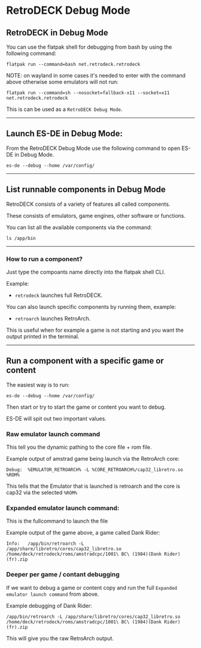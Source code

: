 # RetroDECK Debug Mode


## RetroDECK in Debug Mode

You can use the flatpak shell for debugging from bash by using the following command:

```
flatpak run --command=bash net.retrodeck.retrodeck
```

NOTE: on wayland in some cases it's needed to enter with the command above otherwise some emulators will not run:

```
flatpak run --command=sh --nosocket=fallback-x11 --socket=x11 net.retrodeck.retrodeck
```

This is can be used as a `RetroDECK Debug Mode`.

---

## Launch ES-DE in Debug Mode:

From the RetroDECK Debug Mode use the following command to open ES-DE in Debug Mode.

```
es-de --debug --home /var/config/
```

---

## List runnable components in Debug Mode

RetroDECK consists of a variety of features all called components.

These consists of emulators, game engines,  other software or functions.

You can list all the available components via the command:

```
ls /app/bin
```

---

### How to run a component?

Just type the compoants name directly into the flatpak shell CLI.

Example:

- `retrodeck` launches full RetroDECK.

You can also launch specific components by running them, example:

- `retroarch` launches RetroArch.

This is useful when for example a game is not starting and you want the output printed in the terminal.

---

## Run a component with a specific game or content

The easiest way is to run:


```
es-de --debug --home /var/config/
```

Then start or try to start the game or content you want to debug.

ES-DE will spit out two important values.


###  Raw emulator launch command

This tell you the dynamic pathing to the core file + rom file.

Example output of amstrad game being launch via the RetroArch core:

```
Debug:  %EMULATOR_RETROARCH% -L %CORE_RETROARCH%/cap32_libretro.so %ROM%
```

This tells that the Emulator that is launched is retroarch and the core is cap32 via the selected `%ROM%`


### Expanded emulator launch command:

This is the fullcommand to launch the file

Example output of the game above, a game called Dank Rider:

```
Info:   /app/bin/retroarch -L /app/share/libretro/cores/cap32_libretro.so /home/deck/retrodeck/roms/amstradcpc/1001\ BC\ (1984)(Dank Rider)(fr).zip
```

### Deeper per game / contant debugging

If we want to debug a game or content copy and run the full `Expanded emulator launch command` from above.

Example debugging of Dank Rider:

```
/app/bin/retroarch -L /app/share/libretro/cores/cap32_libretro.so /home/deck/retrodeck/roms/amstradcpc/1001\ BC\ (1984)(Dank Rider)(fr).zip
```

This will give you the raw RetroArch output.
